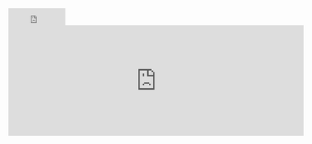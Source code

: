<iframe src="https://github.com/sponsors/Manishmg3994/button" title="Sponsor Manishmg3994" height="35" width="116" style="border: 0;"></iframe>
<iframe src="https://github.com/sponsors/Manishmg3994/card" title="Sponsor Manishmg3994" height="225" width="600" style="border: 0;"></iframe>
